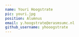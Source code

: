 ```yaml
---
name: Youri Hoogstrate
pic: youri.jpg
position: Alumnus
email: y.hoogstrate@erasmsumc.nl
github_username: yhooogstrate
---
```

